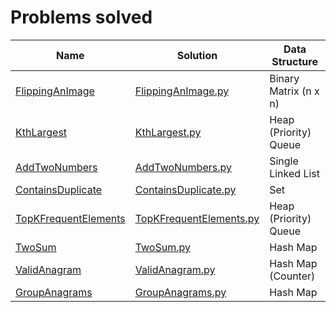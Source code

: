 # Problems solved

| Name | Solution | Data Structure | 
| --- | --- | --- | 
| [FlippingAnImage](https://leetcode.com/problems/flipping-an-image/) | [FlippingAnImage.py](https://github.com/samacciu23/LeetCode/blob/main/problems/FlippingAnImage.py) | Binary Matrix (n x n) |
| [KthLargest](https://leetcode.com/problems/kth-largest-element-in-a-stream/) | [KthLargest.py](https://github.com/samacciu23/LeetCode/blob/main/problems/KthLargest.py) | Heap (Priority) Queue |
| [AddTwoNumbers](https://leetcode.com/problems/add-two-numbers/) | [AddTwoNumbers.py](https://github.com/samacciu23/LeetCode/blob/main/problems/AddTwoNumbers.py) | Single Linked List |
| [ContainsDuplicate](https://leetcode.com/problems/add-two-numbers/) | [ContainsDuplicate.py](https://github.com/samacciu23/LeetCode/blob/main/problems/ContainsDuplicate.py) | Set |
| [TopKFrequentElements](https://leetcode.com/problems/top-k-frequent-elements/) | [TopKFrequentElements.py](https://github.com/samacciu23/LeetCode/blob/main/problems/TopKFrequentElements.py) | Heap (Priority) Queue |
| [TwoSum](https://leetcode.com/problems/two-sum/) | [TwoSum.py](https://github.com/samacciu23/LeetCode/blob/main/problems/TwoSum.py) | Hash Map |
| [ValidAnagram](https://leetcode.com/problems/valid-anagram/) | [ValidAnagram.py](https://github.com/samacciu23/LeetCode/blob/main/problems/ValidAnagram.py) | Hash Map (Counter) |
| [GroupAnagrams](https://leetcode.com/problems/group-anagrams/) | [GroupAnagrams.py](https://github.com/samacciu23/LeetCode/blob/main/problems/GroupAnagrams.py) | Hash Map |